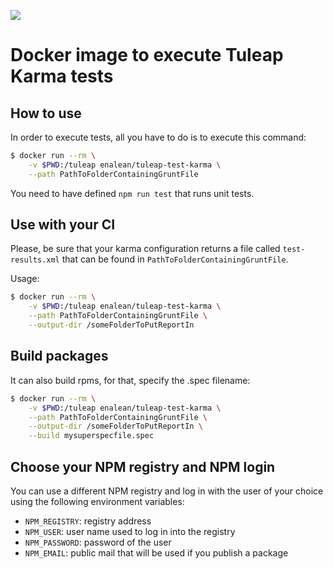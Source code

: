 [![](https://badge.imagelayers.io/enalean/tuleap-test-karma:latest.svg)](https://imagelayers.io/?images=enalean/tuleap-test-karma:latest 'Get your own badge on imagelayers.io')

# Docker image to execute Tuleap Karma tests


## How to use

In order to execute tests, all you have to do is to execute this command:

```bash
$ docker run --rm \
    -v $PWD:/tuleap enalean/tuleap-test-karma \
    --path PathToFolderContainingGruntFile
```

You need to have defined `npm run test` that runs unit tests.

## Use with your CI

Please, be sure that your karma configuration returns a file called `test-results.xml`
that can be found in `PathToFolderContainingGruntFile`.

Usage:

```bash
$ docker run --rm \
    -v $PWD:/tuleap enalean/tuleap-test-karma \
    --path PathToFolderContainingGruntFile \
    --output-dir /someFolderToPutReportIn
```

## Build packages

It can also build rpms, for that, specify the .spec filename:

```bash
$ docker run --rm \
    -v $PWD:/tuleap enalean/tuleap-test-karma \
    --path PathToFolderContainingGruntFile \
    --output-dir /someFolderToPutReportIn \
    --build mysuperspecfile.spec
```

## Choose your NPM registry and NPM login

You can use a different NPM registry and log in with the user of your choice using
the following environment variables:
  * ``NPM_REGISTRY``: registry address
  * ``NPM_USER``: user name used to log in into the registry
  * ``NPM_PASSWORD``: password of the user
  * ``NPM_EMAIL``: public mail that will be used if you publish a package
